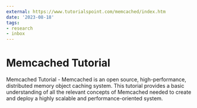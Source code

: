 ```yaml
---
external: https://www.tutorialspoint.com/memcached/index.htm
date: '2023-08-18'
tags:
- research
- inbox
---
```


# Memcached Tutorial

Memcached Tutorial - Memcached is an open source, high-performance, distributed memory object caching system. This tutorial provides a basic understanding of all the relevant concepts of Memcached needed to create and deploy a highly scalable and performance-oriented system.
